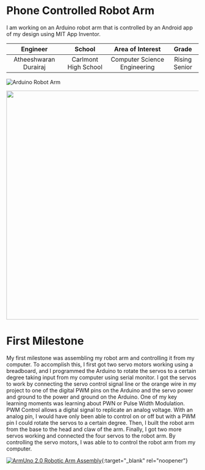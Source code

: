﻿# Phone Controlled Robot Arm
I am working on an Arduino robot arm that is controlled by an Android app of my design using MIT App Inventor.

| **Engineer** | **School** | **Area of Interest** | **Grade** |
|:--:|:--:|:--:|:--:|
| Atheeshwaran Durairaj | Carlmont High School | Computer Science Engineering | Rising Senior

![Arduino Robot Arm](https://images-na.ssl-images-amazon.com/images/I/61x%2Bd7LemCL._AC_SX425_.jpg)
<html>  
  <img src="https://user-images.githubusercontent.com/78531446/122612895-c6fac000-d038-11eb-9a78-72eb97a49ad7.png" width="517" height="600">
</html>

# First Milestone
My first milestone was assembling my robot arm and controlling it from my computer. To accomplish this, I first got two servo motors working using a breadboard, and I programmed the Arduino to rotate the servos to a certain degree taking input from my computer using serial monitor. I got the servos to work by connecting the servo control signal line or the orange wire in my project to one of the digital PWM pins on the Arduino and the servo power and ground to the power and ground on the Arduino. One of my key learning moments was learning about PWN or Pulse Width Modulation. PWM Control allows a digital signal to replicate an analog voltage. With an analog pin, I would have only been able to control on or off but with a PWM pin I could rotate the servos to a certain degree. Then, I built the robot arm from the base to the head and claw of the arm. Finally, I got two more servos working and connected the four servos to the robot arm. By controlling the servo motors, I was able to to control the robot arm from my computer.

[![ArmUno 2.0 Robotic Arm Assembly](https://res.cloudinary.com/marcomontalbano/image/upload/v1623998085/video_to_markdown/images/youtube--1mHbz-7n69Q-c05b58ac6eb4c4700831b2b3070cd403.jpg)](https://www.youtube.com/watch?v=1mHbz-7n69Q&t=6s "ArmUno 2.0 Robotic Arm Assembly"){:target="_blank" rel="noopener"}

